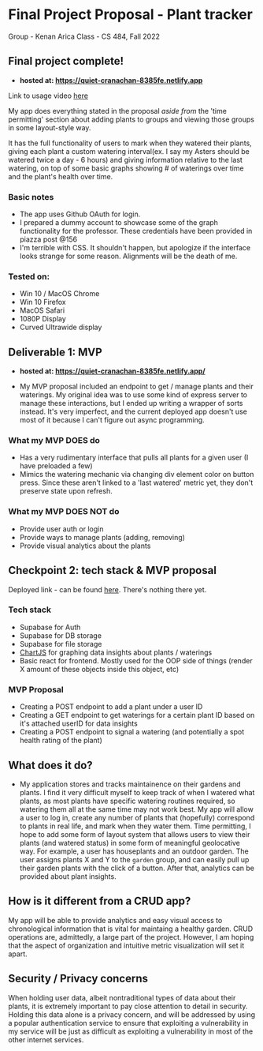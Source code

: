 # Final Project Proposal - Plant tracker
Group - Kenan Arica
Class - CS 484, Fall 2022

## Final project complete! 
- **hosted at: https://quiet-cranachan-8385fe.netlify.app**

Link to usage video [here](https://www.youtube.com/watch?v=toXKJ-_Wh-o)

My app does everything stated in the proposal *aside from* the 'time permitting' section about adding plants to groups and viewing those groups in some layout-style way.

It has the full functionality of users to mark when they watered their plants, giving each plant a custom watering interval(ex. I say my Asters should be watered twice a day - 6 hours) and giving information relative to the last watering, on top of some basic graphs showing # of waterings over time and the plant's health over time. 


### Basic notes
- The app uses Github OAuth for login.
- I prepared a dummy account to showcase some of the graph functionality for the professor. These credentials have been provided in piazza post @156
- I'm terrible with CSS. It shouldn't happen, but apologize if the interface looks strange for some reason. Alignments will be the death of me. 




### Tested on:
- Win 10 / MacOS Chrome 
- Win 10 Firefox
- MacOS Safari
- 1080P Display 
- Curved Ultrawide display



## Deliverable 1: MVP 
- **hosted at: https://quiet-cranachan-8385fe.netlify.app/**




* My MVP proposal included an endpoint to get / manage plants and their waterings. My original idea was to use some kind of express server to manage these interactions, but I ended up writing a wrapper of sorts instead. It's very imperfect, and the current deployed app doesn't use most of it because I can't figure out async programming. 

### What my MVP **DOES** do
- Has a very rudimentary interface that pulls all plants for a given user (I have preloaded a few)
- Mimics the watering mechanic via changing div element color on button press. Since these aren't linked to a 'last watered' metric yet, they don't preserve state upon refresh. 

### What my MVP **DOES NOT** do
- Provide user auth or login
- Provide ways to manage plants (adding, removing)
- Provide visual analytics about the plants

## Checkpoint 2: tech stack & MVP proposal
Deployed link - can be found [here](https://quiet-cranachan-8385fe.netlify.app/). There's nothing there yet. 

### Tech stack
- Supabase for Auth
- Supabase for DB storage
- Supabase for file storage
- [ChartJS](https://www.chartjs.org/) for graphing data insights about plants / waterings
- Basic react for frontend. Mostly used for the OOP side of things (render X amount of these objects inside this object, etc)

### MVP Proposal
- Creating a POST endpoint to add a plant under a user ID
- Creating a GET endpoint to get waterings for a certain plant ID based on it's attached userID for data insights
- Creating a POST endpoint to signal a watering (and potentially a spot health rating of the plant)



## What does it do?
- My application stores and tracks maintainence on their gardens and plants.
I find it very difficult myself to keep track of when I watered what plants, as most plants have specific watering routines required, so watering them all at the same time may not work best.
My app will allow a user to log in, create any number of plants that (hopefully) correspond to plants in real life, and mark when they water them. 
Time permitting, I hope to add some form of layout system that allows users to view their plants (and watered status) in some form of meaningful geolocative way. 
For example, a user has houseplants and an outdoor garden. The user assigns plants X and Y to the `garden` group, and can easily pull up their garden plants 
with the click of a button. After that, analytics can be provided about plant insights.

## How is it different from a CRUD app? 
My app will be able to provide analytics and easy visual access to chronological information that is vital for maintaing a healthy garden. CRUD operations are, admittedly, a large part of the project.
However, I am hoping that the aspect of organization and intuitive metric visualization will set it apart. 

## Security / Privacy concerns
When holding user data, albeit nontraditional types of data about their plants, it is extremely important to pay close attention to detail in security.
Holding this data alone is a privacy concern, and will be addressed by using a popular authentication service to ensure that exploiting a vulnerability in my service will be just as difficult as exploiting a vulnerability in most of the other internet services. 
